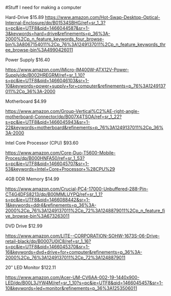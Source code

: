 #Stuff I need for making a computer

Hard-Drive $15.89
https://www.amazon.com/Hot-Swap-Desktop-Optical-Internal-Enclosure/dp/B01534SBHG/ref=sr_1_3?s=pc&ie=UTF8&qid=1466044587&sr=1-3&keywords=hard+drive&refinements=p_36%3A-2000%2Cp_n_feature_keywords_four_browse-bin%3A8067154011%2Cp_76%3A1249137011%2Cp_n_feature_keywords_three_browse-bin%3A4990426011

Power Supply $16.40

https://www.amazon.com/iMicro-IM400W-ATX12V-Power-Supply/dp/B002HREGRM/ref=sr_1_10?s=pc&ie=UTF8&qid=1466046103&sr=1-10&keywords=power+supply+for+computer&refinements=p_76%3A1249137011%2Cp_36%3A-2000

Motherboard $4.99

https://www.amazon.com/Group-Vertical%C2%AE-right-angle-motherboard-Connector/dp/B007X4TSOA/ref=sr_1_22?s=pc&ie=UTF8&qid=1466045943&sr=1-22&keywords=motherboard&refinements=p_76%3A1249137011%2Cp_36%3A-2000

Intel Core Processor (CPU) $93.60

https://www.amazon.com/Core-Duo-T5600-Mobile-Proces/dp/B000HNFA50/ref=sr_1_53?s=pc&ie=UTF8&qid=1466045707&sr=1-53&keywords=Intel+Core+Processor+%28CPU%29

4GB DDR Memory $14.99

https://www.amazon.com/Crucial-PC4-17000-Unbuffered-288-Pin-CT4G4DFS8213/dp/B00MMLUYPQ/ref=sr_1_1?s=pc&ie=UTF8&qid=1466088442&sr=1-1&keywords=ddr4&refinements=p_36%3A-2000%2Cp_76%3A1249137011%2Cp_72%3A1248879011%2Cp_n_feature_five_browse-bin%3A673263011

DVD Drive $12.99

https://www.amazon.com/LITE--CORPORATION-SOHW-1673S-06-Drive-retail-black/dp/B0007U0IC8/ref=sr_1_16?s=pc&ie=UTF8&qid=1466045370&sr=1-16&keywords=dvd+drive+for+computer&refinements=p_36%3A-2000%2Cp_76%3A1249137011%2Cp_72%3A1248879011

20″ LED Monitor $122.11

https://www.amazon.com/Acer-UM-CV6AA-002-19-1440x900-LED/dp/B00L3JYW4M/ref=sr_1_10?s=pc&ie=UTF8&qid=1466045457&sr=1-10&keywords=led+monitor&refinements=p_36%3A1253506011

